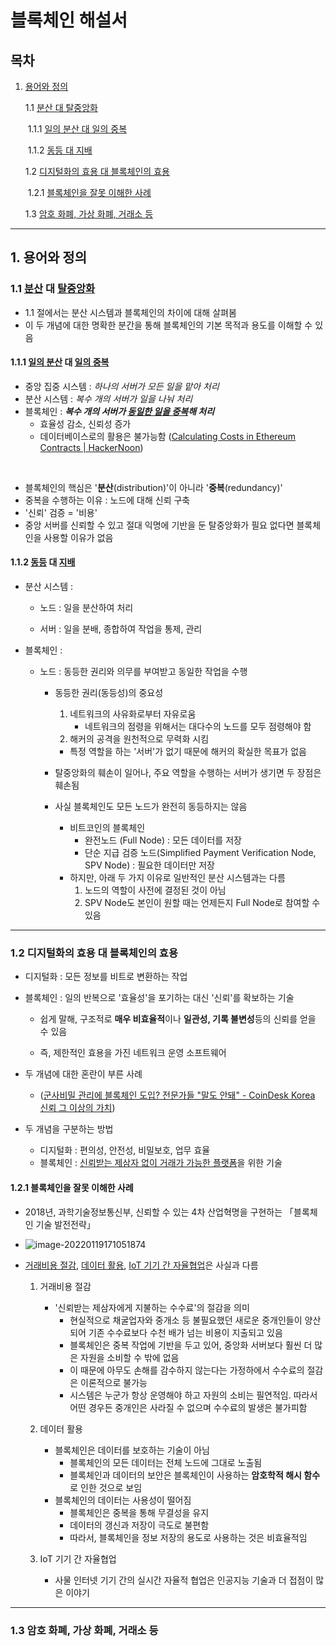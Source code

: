 # **블록체인 해설서**



## 목차

1. [용어와 정의](#1.-용어와-정의)

   1.1 [분산 대 탈중앙화](#1.1-분산-대-탈중앙화)

   ​	1.1.1 [일의 분산 대 일의 중복](#1.1.1-일의-분산-대-일의-중복)

   ​	1.1.2 [동등 대 지배](#1.1.2-동등-대-지배)

   1.2 [디지털화의 효용 대 블록체인의 효용](#1.2-디지털화의-효용-대-블록체인의-효용)

   ​	1.2.1 [블록체인을 잘못 이해한 사례](#1.2.1-블록체인을-잘못-이해한-사례)

   1.3 [암호 화폐, 가상 화폐, 거래소 등](#1.3-암호-화폐,-가상-화폐,-거래소-등)

   



---



## **1. 용어와 정의**

### **1.1 <u>분산</u> 대 <u>탈중앙화</u>**

- 1.1 절에서는 분산 시스템과 블록체인의 차이에 대해 살펴봄
- 이 두 개념에 대한 명확한 분간을 통해 블록체인의 기본 목적과 용도를 이해할 수 있음

#### **1.1.1 <u>일의 분산</u> 대 <u>일의 중복</u>**

- 중앙 집중 시스템 : *하나의 서버가 모든 일을 맡아 처리*
- 분산 시스템 : *복수 개의 서버가 일을 나눠 처리*
- 블록체인 : ***복수 개의 서버가 <u>동일한 일을 중복</u>해 처리***
  - 효율성 감소, 신뢰성 증가
  - 데이터베이스로의 활용은 불가능함 ([Calculating Costs in Ethereum Contracts | HackerNoon](https://hackernoon.com/ether-purchase-power-df40a38c5a2f))

​	

- 블록체인의 핵심은 '**분산**(distribution)'이 아니라 '**중복**(redundancy)'
- 중복을 수행하는 이유 : 노드에 대해 신뢰 구축
- '신뢰' 검증 = '비용'
- 중앙 서버를 신뢰할 수 있고 절대 익명에 기반을 둔 탈중앙화가 필요 없다면 블록체인을 사용할 이유가 없음



#### 1.1.2 <u>동등</u> 대 <u>지배</u>

- 분산 시스템 :

  - 노드 : 일을 분산하여 처리

  - 서버 : 일을 분배, 종합하여 작업을 통제, 관리

    

- 블록체인 :

  - 노드 : 동등한 권리와 의무를 부여받고 동일한 작업을 수행

    - 동등한 권리(동등성)의 중요성

      1) 네트워크의 사유화로부터 자유로움
         - 네트워크의 점령을 위해서는 대다수의 노드를 모두 점령해야 함
      2)  해커의 공격을 원천적으로 무력화 시킴
         - 특정 역할을 하는 '서버'가 없기 때문에 해커의 확실한 목표가 없음

    - 탈중앙화의 훼손이 일어나, 주요 역할을 수행하는 서버가 생기면 두 장점은 훼손됨

      

    - 사실 블록체인도 모든 노드가 완전히 동등하지는 않음

      - 비트코인의 블록체인
        - 완전노드 (Full Node) : 모든 데이터를 저장
        - 단순 지급 검증 노드(Simplified Payment Verification Node, SPV Node) : 필요한 데이터만 저장
      - 하지만, 아래 두 가지 이유로 일반적인 분산 시스템과는 다름
        1. 노드의 역할이 사전에 결정된 것이 아님
        2. SPV Node도 본인이 원할 때는 언제든지 Full Node로 참여할 수 있음

---



### 1.2 디지털화의 효용 대 블록체인의 효용

- 디지털화 : 모든 정보를 비트로 변환하는 작업

- 블록체인 : 일의 반복으로 '효율성'을 포기하는 대신 '신뢰'를 확보하는 기술

  - 쉽게 말해, 구조적로 **매우 비효율적**이나 **일관성, 기록 불변성**등의 신뢰를 얻을 수 있음

  - 즉, 제한적인 효용을 가진 네트워크 운영 소프트웨어

    

- 두 개념에 대한 혼란이 부른 사례

  - ([군사비밀 관리에 블록체인 도입? 전문가들 "말도 안돼" - CoinDesk Korea 신뢰 그 이상의 가치](https://www.coindeskkorea.com/news/articleView.html?idxno=30682))

    

- 두 개념을 구분하는 방법

  - 디지털화 : 편의성, 안전성, 비밀보호, 업무 효율
  - 블록체인 : <u>신뢰받는 제삼자 없이 거래가 가능한 플랫폼</u>을 위한 기술



#### 1.2.1 블록체인을 잘못 이해한 사례

- 2018년, 과학기술정보통신부, 신뢰할 수 있는 4차 산업혁명을 구현하는 「블록체인 기술 발전전략」
- ![image-20220119171051874](C:\Users\c0np4\AppData\Roaming\Typora\typora-user-images\image-20220119171051874.png)

- <u>거래비용 절감</u>, <u>데이터 활용</u>, <u>IoT 기기 간 자율협업</u>은 사실과 다름

  1. 거래비용 절감
     - '신뢰받는 제삼자에게 지불하는 수수료'의 절감을 의미
       - 현실적으로 채굴업자와 중개소 등 불필요했던 새로운 중개인들이 양산되어 기존 수수료보다 수천 배가 넘는 비용이 지출되고 있음
       - 블록체인은 중복 작업에 기반을 두고 있어, 중앙화 서버보다 훨씬 더 많은 자원을 소비할 수 밖에 없음
       - 이 때문에 아무도 손해를 감수하지 않는다는 가정하에서 수수료의 절감은 이론적으로 불가능
       - 시스템은 누군가 항상 운영해야 하고 자원의 소비는 필연적임. 따라서 어떤 경우든 중개인은 사라질 수 없으며 수수료의 발생은 불가피함
  2. 데이터 활용
     - 블록체인은 데이터를 보호하는 기술이 아님
       - 블록체인의 모든 데이터는 전체 노드에 그대로 노출됨
       - 블록체인과 데이터의 보안은 블록체인이 사용하는 **암호학적 해시 함수**로 인한 것으로 보임
     - 블록체인의 데이터는 사용성이 떨어짐
       - 블록체인은 중복을 통해 무결성을 유지
       - 데이터의 갱신과 저장이 극도로 불편함
       - 따라서, 블록체인을 정보 저장의 용도로 사용하는 것은 비효율적임

  3. IoT 기기 간 자율협업
     - 사물 인터넷 기기 간의 실시간 자율적 협업은 인공지능 기술과 더 접점이 많은 이야기

---

### 1.3 암호 화폐, 가상 화폐, 거래소 등

